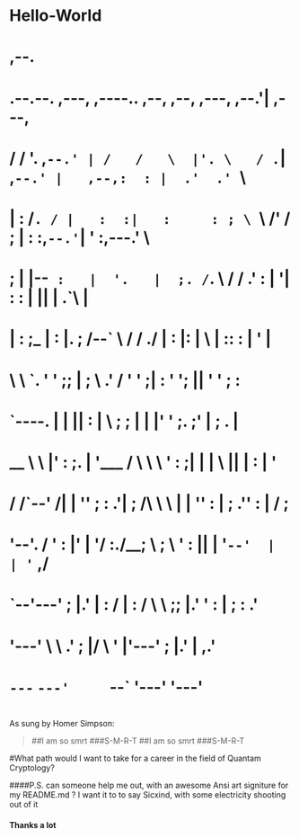 # Hello-World
#                                                                                   
#                                                                 ,--.              
#    .--.--.      ,---,  ,----..   ,--,     ,--,    ,---,       ,--.'|    ,---,     
#   /  /    '. ,`--.' | /   /   \  |'. \   / .`| ,`--.' |   ,--,:  : |  .'  .' `\   
#  |  :  /`. / |   :  :|   :     : ; \ `\ /' / ; |   :  :,`--.'`|  ' :,---.'     \  
#  ;  |  |--`  :   |  '.   |  ;. / `. \  /  / .' :   |  '|   :  :  | ||   |  .`\  | 
#  |  :  ;_    |   :  |.   ; /--`   \  \/  / ./  |   :  |:   |   \ | ::   : |  '  | 
#   \  \    `. '   '  ;;   | ;       \  \.'  /   '   '  ;|   : '  '; ||   ' '  ;  : 
#    `----.   \|   |  ||   : |        \  ;  ;    |   |  |'   ' ;.    ;'   | ;  .  | 
#    __ \  \  |'   :  ;.   | '___    / \  \  \   '   :  ;|   | | \   ||   | :  |  ' 
#   /  /`--'  /|   |  ''   ; : .'|  ;  /\  \  \  |   |  ''   : |  ; .''   : | /  ;  
#  '--'.     / '   :  |'   | '/  :./__;  \  ;  \ '   :  ||   | '`--'  |   | '` ,/   
#    `--'---'  ;   |.' |   :    / |   : / \  \  ;;   |.' '   : |      ;   :  .'     
#              '---'    \   \ .'  ;   |/   \  ' |'---'   ;   |.'      |   ,.'       
#                        `---`    `---'     `--`         '---'        '---'         
#                                                                                   


As sung by Homer Simpson:

>##I am so smrt
>###S-M-R-T
>##I am so smrt
>###S-M-R-T

#What path would I want to take for a career in the field of Quantam Cryptology? 

####P.S. can someone help me out,  with an awesome Ansi art signiture for my README.md ?  I want it to to say Sicxind, with some electricity shooting out of it
#### Thanks a lot

